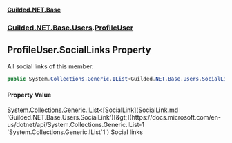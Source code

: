 #### [Guilded.NET.Base](Guilded_NET_Base.md 'Guilded.NET.Base')
### [Guilded.NET.Base.Users](Guilded_NET_Base.md#Guilded_NET_Base_Users 'Guilded.NET.Base.Users').[ProfileUser](ProfileUser.md 'Guilded.NET.Base.Users.ProfileUser')
## ProfileUser.SocialLinks Property
All social links of this member.  
```csharp
public System.Collections.Generic.IList<Guilded.NET.Base.Users.SocialLink> SocialLinks { get; set; }
```
#### Property Value
[System.Collections.Generic.IList&lt;](https://docs.microsoft.com/en-us/dotnet/api/System.Collections.Generic.IList-1 'System.Collections.Generic.IList`1')[SocialLink](SocialLink.md 'Guilded.NET.Base.Users.SocialLink')[&gt;](https://docs.microsoft.com/en-us/dotnet/api/System.Collections.Generic.IList-1 'System.Collections.Generic.IList`1')
Social links
